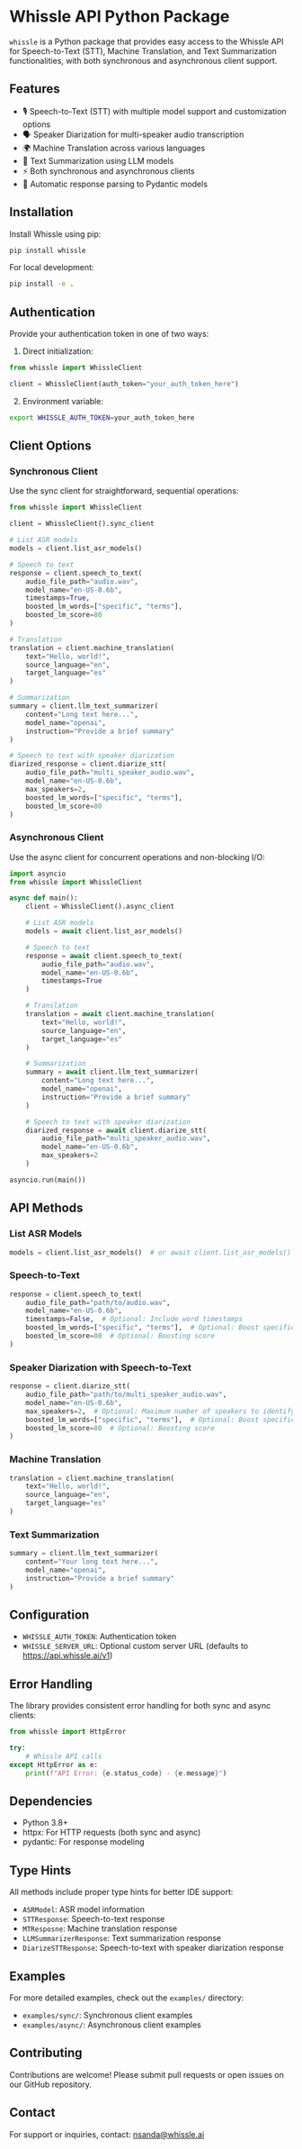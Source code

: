 # Whissle API Python Package

`whissle` is a Python package that provides easy access to the Whissle API for Speech-to-Text (STT), Machine Translation, and Text Summarization functionalities, with both synchronous and asynchronous client support.

## Features

- 🎙️ Speech-to-Text (STT) with multiple model support and customization options
- 🗣️ Speaker Diarization for multi-speaker audio transcription
- 🌍 Machine Translation across various languages
- 📝 Text Summarization using LLM models
- ⚡ Both synchronous and asynchronous clients
- 🔄 Automatic response parsing to Pydantic models

## Installation

Install Whissle using pip:
```bash
pip install whissle
```

For local development:
```bash
pip install -e .
```

## Authentication

Provide your authentication token in one of two ways:

1. Direct initialization:
```python
from whissle import WhissleClient

client = WhissleClient(auth_token="your_auth_token_here")
```

2. Environment variable:
```bash
export WHISSLE_AUTH_TOKEN=your_auth_token_here
```

## Client Options

### Synchronous Client
Use the sync client for straightforward, sequential operations:

```python
from whissle import WhissleClient

client = WhissleClient().sync_client

# List ASR models
models = client.list_asr_models()

# Speech to text
response = client.speech_to_text(
    audio_file_path="audio.wav",
    model_name="en-US-0.6b",
    timestamps=True,
    boosted_lm_words=["specific", "terms"],
    boosted_lm_score=80
)

# Translation
translation = client.machine_translation(
    text="Hello, world!",
    source_language="en",
    target_language="es"
)

# Summarization
summary = client.llm_text_summarizer(
    content="Long text here...",
    model_name="openai",
    instruction="Provide a brief summary"
)

# Speech to text with speaker diarization
diarized_response = client.diarize_stt(
    audio_file_path="multi_speaker_audio.wav",
    model_name="en-US-0.6b",
    max_speakers=2,
    boosted_lm_words=["specific", "terms"],
    boosted_lm_score=80
)
```

### Asynchronous Client
Use the async client for concurrent operations and non-blocking I/O:

```python
import asyncio
from whissle import WhissleClient

async def main():
    client = WhissleClient().async_client

    # List ASR models
    models = await client.list_asr_models()

    # Speech to text
    response = await client.speech_to_text(
        audio_file_path="audio.wav",
        model_name="en-US-0.6b",
        timestamps=True
    )

    # Translation
    translation = await client.machine_translation(
        text="Hello, world!",
        source_language="en",
        target_language="es"
    )

    # Summarization
    summary = await client.llm_text_summarizer(
        content="Long text here...",
        model_name="openai",
        instruction="Provide a brief summary"
    )

    # Speech to text with speaker diarization
    diarized_response = await client.diarize_stt(
        audio_file_path="multi_speaker_audio.wav",
        model_name="en-US-0.6b",
        max_speakers=2
    )

asyncio.run(main())
```

## API Methods

### List ASR Models
```python
models = client.list_asr_models()  # or await client.list_asr_models()
```

### Speech-to-Text
```python
response = client.speech_to_text(
    audio_file_path="path/to/audio.wav",
    model_name="en-US-0.6b",
    timestamps=False,  # Optional: Include word timestamps
    boosted_lm_words=["specific", "terms"],  # Optional: Boost specific words
    boosted_lm_score=80  # Optional: Boosting score
)
```

### Speaker Diarization with Speech-to-Text
```python
response = client.diarize_stt(
    audio_file_path="path/to/multi_speaker_audio.wav",
    model_name="en-US-0.6b",
    max_speakers=2,  # Optional: Maximum number of speakers to identify
    boosted_lm_words=["specific", "terms"],  # Optional: Boost specific words
    boosted_lm_score=80  # Optional: Boosting score
)
```

### Machine Translation
```python
translation = client.machine_translation(
    text="Hello, world!",
    source_language="en",
    target_language="es"
)
```

### Text Summarization
```python
summary = client.llm_text_summarizer(
    content="Your long text here...",
    model_name="openai",
    instruction="Provide a brief summary"
)
```

## Configuration

- `WHISSLE_AUTH_TOKEN`: Authentication token
- `WHISSLE_SERVER_URL`: Optional custom server URL (defaults to https://api.whissle.ai/v1)

## Error Handling

The library provides consistent error handling for both sync and async clients:

```python
from whissle import HttpError

try:
    # Whissle API calls
except HttpError as e:
    print(f"API Error: {e.status_code} - {e.message}")
```

## Dependencies

- Python 3.8+
- httpx: For HTTP requests (both sync and async)
- pydantic: For response modeling

## Type Hints

All methods include proper type hints for better IDE support:
- `ASRModel`: ASR model information
- `STTResponse`: Speech-to-text response
- `MTResposne`: Machine translation response
- `LLMSummarizerResponse`: Text summarization response
- `DiarizeSTTResponse`: Speech-to-text with speaker diarization response

## Examples

For more detailed examples, check out the `examples/` directory:
- `examples/sync/`: Synchronous client examples
- `examples/async/`: Asynchronous client examples

## Contributing

Contributions are welcome! Please submit pull requests or open issues on our GitHub repository.

## Contact

For support or inquiries, contact: nsanda@whissle.ai
